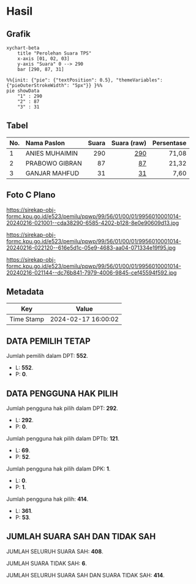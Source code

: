 # Hasil

## Grafik

```mermaid
xychart-beta
    title "Perolehan Suara TPS"
    x-axis [01, 02, 03]
    y-axis "Suara" 0 --> 290
    bar [290, 87, 31]
```

```mermaid
%%{init: {"pie": {"textPosition": 0.5}, "themeVariables": {"pieOuterStrokeWidth": "5px"}} }%%
pie showData
    "1" : 290
    "2" : 87
    "3" : 31
```

## Tabel

| No. | Nama Paslon    | Suara | Suara (raw) | Persentase |
|:--- |:-------------- | -----:| -----------:| ----------:|
| 1   | ANIES MUHAIMIN | 290   | [290][p-1]  | 71,08      |
| 2   | PRABOWO GIBRAN | 87    | [87][p-2]   | 21,32      |
| 3   | GANJAR MAHFUD  | 31    | [31][p-3]   | 7,60       |


[p-1]: https://github.com/gigit-pemilu/pemilu-2024-99-luar-negeri/blob/main/pilpres/hitung-suara/sub/99-luar-negeri/sub/56-kairo-mesir/sub/01-kairo-mesir/sub/0001-kairo-mesir/sub/014-tps-013/sub/paslon-1.txt
[p-2]: https://github.com/gigit-pemilu/pemilu-2024-99-luar-negeri/blob/main/pilpres/hitung-suara/sub/99-luar-negeri/sub/56-kairo-mesir/sub/01-kairo-mesir/sub/0001-kairo-mesir/sub/014-tps-013/sub/paslon-2.txt
[p-3]: https://github.com/gigit-pemilu/pemilu-2024-99-luar-negeri/blob/main/pilpres/hitung-suara/sub/99-luar-negeri/sub/56-kairo-mesir/sub/01-kairo-mesir/sub/0001-kairo-mesir/sub/014-tps-013/sub/paslon-3.txt

## Foto C Plano

https://sirekap-obj-formc.kpu.go.id/e523/pemilu/ppwp/99/56/01/00/01/9956010001014-20240216-021001--cda38290-6585-4202-b128-8e0e90609d13.jpg

https://sirekap-obj-formc.kpu.go.id/e523/pemilu/ppwp/99/56/01/00/01/9956010001014-20240216-022120--616e5d1c-05e9-4683-aa04-071334e19f95.jpg

https://sirekap-obj-formc.kpu.go.id/e523/pemilu/ppwp/99/56/01/00/01/9956010001014-20240216-021144--dc76b841-7979-4006-9845-cef45594f592.jpg


## Metadata

| Key        | Value               |
| ---------- | ------------------- |
| Time Stamp | 2024-02-17 16:00:02 |


## DATA PEMILIH TETAP

Jumlah pemilih dalam DPT: **552**.
 * L: **552**.
 * P: **0**.

## DATA PENGGUNA HAK PILIH

Jumlah pengguna hak pilih dalam DPT: **292**.
 * L: **292**.
 * P: **0**.

Jumlah pengguna hak pilih dalam DPTb: **121**.
 * L: **69**.
 * P: **52**.

Jumlah pengguna hak pilih dalam DPK: **1**.
 * L: **0**.
 * P: **1**.

Jumlah pengguna hak pilih: **414**.
 * L: **361**.
 * P: **53**.

## JUMLAH SUARA SAH DAN TIDAK SAH

JUMLAH SELURUH SUARA SAH: **408**.

JUMLAH SUARA TIDAK SAH: **6**.

JUMLAH SELURUH SUARA SAH DAN SUARA TIDAK SAH: **414**.


